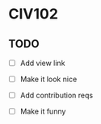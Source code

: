 # CIV102

## TODO
  - [ ] Add view link
  - [ ] Make it look nice 
  - [ ] Add contribution reqs
  - [ ] Make it funny
  
